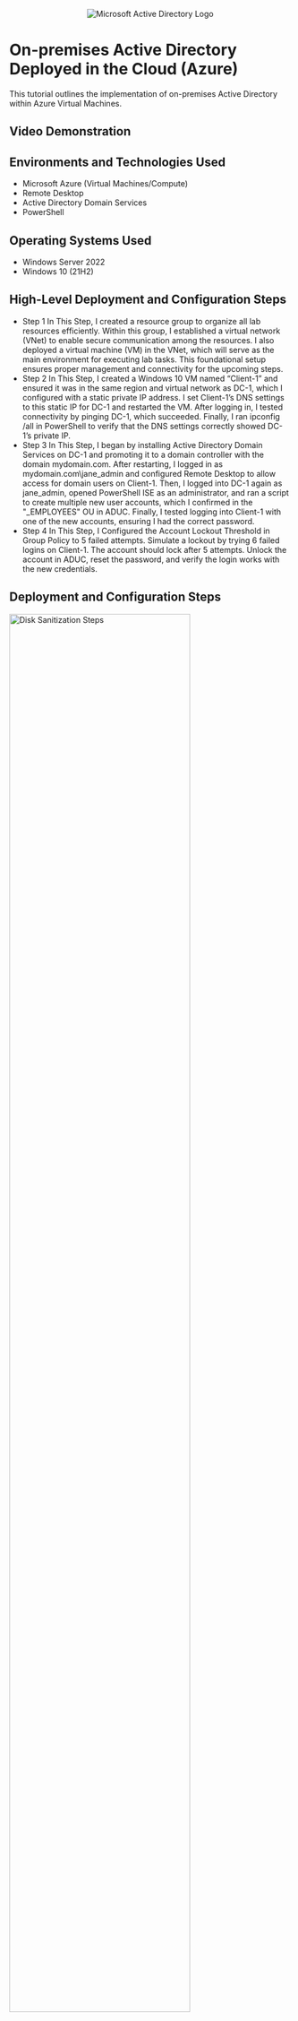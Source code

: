 <p align="center">
<img src="https://i.imgur.com/pU5A58S.png" alt="Microsoft Active Directory Logo"/>
</p>

<h1>On-premises Active Directory Deployed in the Cloud (Azure)</h1>
This tutorial outlines the implementation of on-premises Active Directory within Azure Virtual Machines.<br />


<h2>Video Demonstration</h2>



<h2>Environments and Technologies Used</h2>

- Microsoft Azure (Virtual Machines/Compute)
- Remote Desktop
- Active Directory Domain Services
- PowerShell

<h2>Operating Systems Used </h2>

- Windows Server 2022
- Windows 10 (21H2)

<h2>High-Level Deployment and Configuration Steps</h2>

- Step 1 In This Step, I created a resource group to organize all lab resources efficiently. Within this group, I established a virtual network (VNet) to enable secure communication among the resources. I also deployed a virtual machine (VM) in the VNet, which will serve as the main environment for executing lab tasks. This foundational setup ensures proper management and connectivity for the upcoming steps.
- Step 2 In This Step, I created a Windows 10 VM named “Client-1” and ensured it was in the same region and virtual network as DC-1, which I configured with a static private IP address. I set Client-1’s DNS settings to this static IP for DC-1 and restarted the VM. After logging in, I tested connectivity by pinging DC-1, which succeeded. Finally, I ran ipconfig /all in PowerShell to verify that the DNS settings correctly showed DC-1’s private IP.
- Step 3 In This Step, I began by installing Active Directory Domain Services on DC-1 and promoting it to a domain controller with the domain mydomain.com. After restarting, I logged in as mydomain.com\jane_admin and configured Remote Desktop to allow access for domain users on Client-1. Then, I logged into DC-1 again as jane_admin, opened PowerShell ISE as an administrator, and ran a script to create multiple new user accounts, which I confirmed in the "_EMPLOYEES" OU in ADUC. Finally, I tested logging into Client-1 with one of the new accounts, ensuring I had the correct password.
- Step 4 In This Step, I Configured the Account Lockout Threshold in Group Policy to 5 failed attempts. Simulate a lockout by trying 6 failed logins on Client-1. The account should lock after 5 attempts.
Unlock the account in ADUC, reset the password, and verify the login works with the new credentials.



<h2>Deployment and Configuration Steps</h2>

<p>
<img src=https://i.imgur.com/9AitEBd.png height="80%" width="80%" alt="Disk Sanitization Steps"/>
</p>
<p>
I deployed a Windows Server 2022 Datacenter VM on Azure and configured it as a domain controller by installing Active Directory Domain Services (AD DS). I set the server's IP address to static to ensure consistent network connectivity.

Next, I created a Windows 10 client machine in Azure, joined it to the domain, and connected both machines via Remote Desktop. To verify DNS functionality, I ran ipconfig /all on the client machine, confirming that the DNS server pointed to the IP of the domain controller, ensuring proper name resolution and network communication.
</p>
<br />

<p>
<img src=https://i.imgur.com/3Rx4yIt.png height="80%" width="80%" alt="Disk Sanitization Steps"/>
</p>
<p>
I promoted DC-1 to a domain controller with the domain mydomain.com. After a restart, I logged in as mydomain.com\jane_admin and enabled Remote Desktop on Client-1 for domain users.

Next, I logged into DC-1 as jane_admin, opened PowerShell ISE as an administrator, and ran a script to create several user accounts, which I verified in the _EMPLOYEES OU in ADUC. Finally, I tested logging into Client-1 with one of the new accounts, ensuring the correct password worked.


</p>
<br />

<p>
<img src=https://i.imgur.com/4TOwIDx.png height="80%" width="80%" alt="Disk Sanitization Steps"/>
</p>
<p>
Lastly, I simulated a lockout on the Azure VM by configuring Group Policy to allow only 5 login attempts before triggering a lockout. I logged into the Windows 10 VM and opened the Local Group Policy Editor (gpedit.msc). Then, I navigated to Computer Configuration > Windows Settings > Security Settings > Account Lockout Policy and set the Account lockout threshold to 5 invalid attempts, the Account lockout duration to 30 minutes, and the Reset account lockout counter after to 15 minutes. After applying the settings, I ran gpupdate /force in PowerShell to enforce the changes. Finally, I tested the policy by attempting more than 5 incorrect logins, which successfully triggered the account lockout.




</p>
<br />
